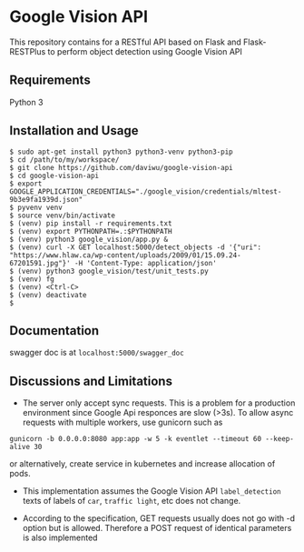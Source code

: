 # Google Vision API

This repository contains for a RESTful API based on Flask and Flask-RESTPlus to perform object detection using Google Vision API

## Requirements
Python 3

## Installation and Usage

```
$ sudo apt-get install python3 python3-venv python3-pip
$ cd /path/to/my/workspace/
$ git clone https://github.com/daviwu/google-vision-api
$ cd google-vision-api
$ export GOOGLE_APPLICATION_CREDENTIALS="./google_vision/credentials/mltest-9b3e9fa1939d.json"
$ pyvenv venv
$ source venv/bin/activate
$ (venv) pip install -r requirements.txt
$ (venv) export PYTHONPATH=.:$PYTHONPATH
$ (venv) python3 google_vision/app.py &
$ (venv) curl -X GET localhost:5000/detect_objects -d '{"uri": "https://www.hlaw.ca/wp-content/uploads/2009/01/15.09.24-67201591.jpg"}' -H 'Content-Type: application/json'
$ (venv) python3 google_vision/test/unit_tests.py
$ (venv) fg
$ (venv) <Ctrl-C>
$ (venv) deactivate
$
```

## Documentation
swagger doc is at `localhost:5000/swagger_doc`

## Discussions and Limitations

* The server only accept sync requests. This is a problem for a production environment since Google Api responces are slow (>3s). To allow async requests with multiple workers, use gunicorn such as
```
gunicorn -b 0.0.0.0:8080 app:app -w 5 -k eventlet --timeout 60 --keep-alive 30
```
or alternatively, create service in kubernetes and increase allocation of pods.

* This implementation assumes the Google Vision API `label_detection` texts of labels of `car`, `traffic light`, etc does not change.

* According to the specification, GET requests usually does not go with -d option but is allowed. Therefore a POST request of identical parameters is also implemented
